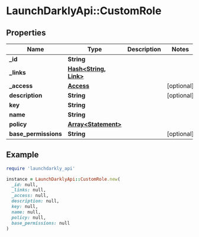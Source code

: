 # LaunchDarklyApi::CustomRole

## Properties

| Name | Type | Description | Notes |
| ---- | ---- | ----------- | ----- |
| **_id** | **String** |  |  |
| **_links** | [**Hash&lt;String, Link&gt;**](Link.md) |  |  |
| **_access** | [**Access**](Access.md) |  | [optional] |
| **description** | **String** |  | [optional] |
| **key** | **String** |  |  |
| **name** | **String** |  |  |
| **policy** | [**Array&lt;Statement&gt;**](Statement.md) |  |  |
| **base_permissions** | **String** |  | [optional] |

## Example

```ruby
require 'launchdarkly_api'

instance = LaunchDarklyApi::CustomRole.new(
  _id: null,
  _links: null,
  _access: null,
  description: null,
  key: null,
  name: null,
  policy: null,
  base_permissions: null
)
```

